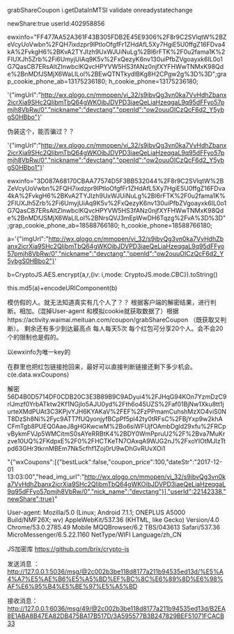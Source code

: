 grabShareCoupon
i.getDataInMTSI
validate
onreadystatechange

newShare:true
userId:402958856


ewxinfo="FF477AA52A361F43B305FDB2E45E9306%2F8r9C2SVlqtW%2BZeVcyUoVwbn%2FQH7ixdzpr9lPtloOfgfFr1ZHdAfL5Xy7HgiE5U0ffgZ16FDva4kA%2FvkgH6%2BKvA2TYJIzh9UxWJUiNuLg%2Bl6rFTK%2F0u2fama1K%2FIUXJh5Zrb%2Fi6UmyjUiAq9K5v%2FxQezyK6nv130uiPfbZVgoayxk6IL0o1G7QasCB7ERsAltZInwbclKQvcHPYVW5HS3fANz0njfXYFHWwTNMxK98Qde%2BnMDfJSMjX6WaLILol%2BEwQTNTkydlBKg8H2CPgw2g%3D%3D";grap_cookie_phone_ab=13175236180; h_cookie_phone=13175236180;


'{"imgUrl":"http://wx.qlogo.cn/mmopen/vi_32/s9ibvQg3vn0ka7VvHdhZbanx2icrXia9SHc2QIibmTbQ64gWKOibJDVPD3iaeQeLiaHzeqgaL9q95dFFyo57pmjh8VbRw/0","nickname":"devctang","openId":"ow2ouuOICzQcF6d2_Y5ybgS0HBbo"}'

伪装这个，能否骗过？？


'{"imgUrl":"http://wx.qlogo.cn/mmopen/vi_32/s9ibvQg3vn0ka7VvHdhZbanx2icrXia9SHc2QIibmTbQ64gWKOibJDVPD3iaeQeLiaHzeqgaL9q95dFFyo57pmjh8VbRw/0","nickname":"devctang","openId":"ow2ouuOICzQcF6d2_Y5ybgS0HBbo1"}'

ewxinfo="3D087A68170CBAA77574D5F3BB532044%2F8r9C2SVlqtW%2BZeVcyUoVwbn%2FQH7ixdzpr9lPtloOfgfFr1ZHdAfL5Xy7HgiE5U0ffgZ16FDva4kA%2FvkgH6%2BKvA2TYJIzh9UxWJUiNuLg%2Bl6rFTK%2F0u2fama1K%2FIUXJh5Zrb%2Fi6UmyjUiAq9K5v%2FxQezyK6nv130uiPfbZVgoayxk6IL0o1G7QasCB7ERsAltZInwbclKQvcHPYVW5HS3fANz0njfXYFHWwTNMxK98Qde%2BnMDfJSMjX6WaLILol%2BNrsQVJ3mEpWwDH6Tqzg%2FvA%3D%3D";grap_cookie_phone_ab=18588766180; h_cookie_phone=18588766180;

a='{"imgUrl":"http://wx.qlogo.cn/mmopen/vi_32/s9ibvQg3vn0ka7VvHdhZbanx2icrXia9SHc2QIibmTbQ64gWKOibJDVPD3iaeQeLiaHzeqgaL9q95dFFyo57pmjh8VbRw/0","nickname":"devctang","openId":"ow2ouuOICzQcF6d2_Y5ybgS0HBbo2"}'

b=CryptoJS.AES.encrypt(a,r,{iv: i,mode: CryptoJS.mode.CBC}).toString()

this.md5(a)+encodeURIComponent(b)

模仿假的人。就无法知道真实有几个人了？？ 根据客户端的解密结果，进行判断。相加。(混掉User-agent 和模拟cookie就获取数据了）根据https://activity.waimai.meituan.com/coupon/grabShareCoupon （既获取又判断）。
剩余还有多少到达最高点
每人每天5次
每个红包可分享20个人。会不会20个的限制也是假的。

以ewxinfo为唯一key的

在群里也把红包链接抢回来，最好可以直接判断链接还剩下多少机会。
 c(e.data.wxCoupons)


 解密
 56D4B0D5714DF0CDB20C3E3B89B9C9ADyui4%2FJHqG94KOn7YzmDzC9rlJmzf0YrbATktw2Kf1NGjIo5AJU0yd%2Fth6o45UZS%2Faf01BjNw1Xku8tt1jurteXMdPUAt3C3KPjvYJH6KYAKaV%2FEF%2FzPPmamCuhshMzXO4viS0NT8DzSh8Ni%2Fyc9ATT7fUQyonjyfBCpPf5pl42ty0tRFsC%2FBjYxp9w2khACFmTgb8PUEQ0AaeJ8gHGKwcwM%2Bo6siWFUjfOAmbDgld29xfu%2FRCpvBykmFVJp5WMCitmS0sAYeRRBtK4%2BDY0WmPpruU2%2F%2Bva7MuKrzve10UQ%2FKdpxE%2F0%2FHCTKeTN7OAxqA9WJG2nJ%2FxoYIOtMJlzTtpd63GHr3tkrnMBEm7Nk5cfhf1Zoj0rU9wDhGvRUvXOi1
 
 "{"wxCoupons":[{"bestLuck":false,"coupon_price":100,"dateStr":"2017-12-01 13:03:00","head_img_url":"http://wx.qlogo.cn/mmopen/vi_32/s9ibvQg3vn0ka7VvHdhZbanx2icrXia9SHc2QIibmTbQ64gWKOibJDVPD3iaeQeLiaHzeqgaL9q95dFFyo57pmjh8VbRw/0","nick_name":"devctang"}],"userId":22142338,"newShare":true}"


User-agent:
Mozilla/5.0 (Linux; Android 7.1.1; ONEPLUS A5000 Build/NMF26X; wv) AppleWebKit/537.36 (KHTML, like Gecko) Version/4.0 Chrome/53.0.2785.49 Mobile MQQBrowser/6.2 TBS/043613 Safari/537.36 MicroMessenger/6.5.22.1160 NetType/WIFI Language/zh_CN


JS加密库 https://github.com/brix/crypto-js


发送消息 ：http://127.0.0.1:5036/msg/@2c002b3be118d8177a211b94535ed13d/%E5%A4%A7%E5%AE%B6%E5%A5%BD%EF%BC%8C%E6%89%8D%E6%98%AF%E6%95%B4%E5%BE%97%E5%A5%BD

接收消息：
http://127.0.0.1:6036/msg/49/@2c002b3be118d8177a211b94535ed13d/B2EA8E1ABA8B47EA82DB475BA17B517D/3A595577B3B247829BEF51071FCACB33
